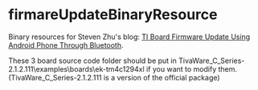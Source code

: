 # firmareUpdateBinaryResource
Binary resources for Steven Zhu's blog: <a href="https://zhuxinqimac.github.io/project/firmwareupdate.html" target="_blank">TI Board Firmware Update Using Android Phone Through Bluetooth</a>.

These 3 board source code folder should be put in TivaWare_C_Series-2.1.2.111\examples\boards\ek-tm4c1294xl if you want to modify them. (TivaWare_C_Series-2.1.2.111 is a version of the official package)
